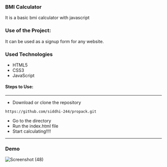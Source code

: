### BMI Calculator
It is a basic bmi calculator with javascript

### Use of the Project:
It can be used as a signup form for any website.

### Used Technologies
  * HTML5
  * CSS3
  * JavaScript


#### Steps to Use:

---

- Download or clone the repository

```
https://github.com/siddhi-244/propack.git
```

- Go to the directory
- Run the index.html file
- Start calculating!!!!
--- 

### Demo
![Screenshot (48)](https://user-images.githubusercontent.com/69195262/126964054-3bb9b1cf-a1c3-4f26-93d1-1c2a55608089.png)
